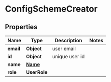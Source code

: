 

# ConfigSchemeCreator


## Properties

| Name | Type | Description | Notes |
|------------ | ------------- | ------------- | -------------|
|**email** | **Object** | user email |  |
|**id** | **Object** | unique user id |  |
|**name** | [**Name**](Name.md) |  |  |
|**role** | **UserRole** |  |  |



